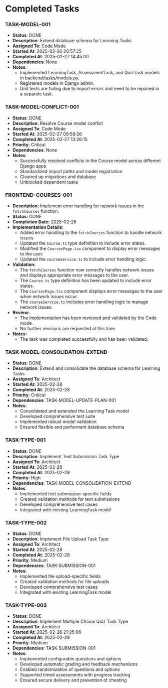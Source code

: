 # Completed Tasks

### TASK-MODEL-001
- **Status**: DONE
- **Description**: Extend database schema for Learning Tasks
- **Assigned To**: Code Mode
- **Started At**: 2025-02-26 20:57:25
- **Completed At**: 2025-02-27 14:45:00
- **Dependencies**: None
- **Notes**: 
  - Implemented LearningTask, AssessmentTask, and QuizTask models in backend/tasks/models.py.
  - Registered models in Django admin.
  - Unit tests are failing due to import errors and need to be repaired in a separate task.

### TASK-MODEL-CONFLICT-001
- **Status**: DONE
- **Description**: Resolve Course model conflict
- **Assigned To**: Code Mode
- **Started At**: 2025-02-27 09:59:26
- **Completed At**: 2025-02-27 13:26:15
- **Priority**: Critical
- **Dependencies**: None
- **Notes**: 
  - Successfully resolved conflicts in the Course model across different Django apps
  - Standardized import paths and model registration
  - Cleaned up migrations and database
  - Unblocked dependent tasks

### FRONTEND-COURSES-001
- **Description:** Implement error handling for network issues in the `fetchCourses` function.
- **Status:** DONE
- **Completion Date:** 2025-02-26
- **Implementation Details:**
  - Added error handling to the `fetchCourses` function to handle network issues.
  - Updated the `Course.ts` type definition to include error states.
  - Modified the `CoursesPage.tsx` component to display error messages to the user.
  - Updated the `courseService.ts` to include error handling logic.
- **Validation:**
  - The `fetchCourses` function now correctly handles network issues and displays appropriate error messages to the user.
  - The `Course.ts` type definition has been updated to include error states.
  - The `CoursesPage.tsx` component displays error messages to the user when network issues occur.
  - The `courseService.ts` includes error handling logic to manage network issues.
- **Review:**
  - The implementation has been reviewed and validated by the Code mode.
  - No further revisions are requested at this time.
- **Notes:**
  - The task was completed successfully and has been validated.

### TASK-MODEL-CONSOLIDATION-EXTEND
- **Status**: DONE
- **Description**: Extend and consolidate the database schema for Learning Tasks
- **Assigned To**: Architect
- **Started At**: 2025-02-28
- **Completed At**: 2025-02-28
- **Priority**: Critical
- **Dependencies**: TASK-MODEL-UPDATE-PLAN-001
- **Notes**:
  - Consolidated and extended the Learning Task model
  - Developed comprehensive test suite
  - Implemented robust model validation
  - Ensured flexible and performant database schema

### TASK-TYPE-001
- **Status**: DONE
- **Description**: Implement Text Submission Task Type
- **Assigned To**: Architect
- **Started At**: 2025-02-28
- **Completed At**: 2025-02-28
- **Priority**: High
- **Dependencies**: TASK-MODEL-CONSOLIDATION-EXTEND
- **Notes**:
  - Implemented text submission-specific fields
  - Created validation methods for text submissions
  - Developed comprehensive test cases
  - Integrated with existing LearningTask model

### TASK-TYPE-002
- **Status**: DONE
- **Description**: Implement File Upload Task Type
- **Assigned To**: Architect
- **Started At**: 2025-02-28
- **Completed At**: 2025-02-28
- **Priority**: Medium
- **Dependencies**: TASK-SUBMISSION-001
- **Notes**:
  - Implemented file upload-specific fields
  - Created validation methods for file uploads
  - Developed comprehensive test cases
  - Integrated with existing LearningTask model

### TASK-TYPE-003
- **Status**: DONE
- **Description**: Implement Multiple Choice Quiz Task Type
- **Assigned To**: Architect
- **Started At**: 2025-02-26 21:25:06
- **Completed At**: 2025-02-28
- **Priority**: Medium
- **Dependencies**: TASK-SUBMISSION-001
- **Notes**:
  - Implemented configurable questions and options
  - Developed automatic grading and feedback mechanisms
  - Enabled randomization of questions and options
  - Supported timed assessments with progress tracking
  - Ensured secure delivery and prevention of cheating
